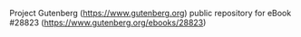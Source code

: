 Project Gutenberg (https://www.gutenberg.org) public repository for eBook #28823 (https://www.gutenberg.org/ebooks/28823)
